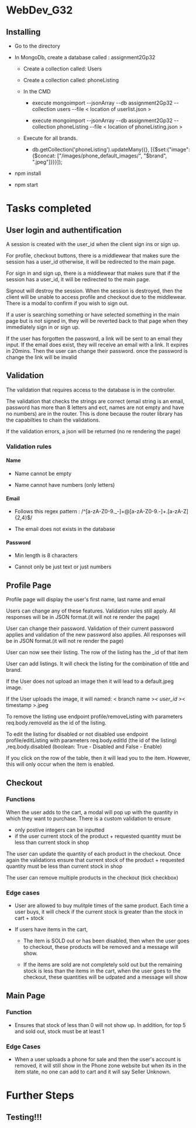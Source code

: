 # WebDev_G32

## Installing
- Go to the directory

- In MongoDb, create a database called : assignment2Gp32

  - Create a collection called: Users

  - Create a collection called: phoneListing

  - In the CMD

    - execute mongoimport --jsonArray --db assignment2Gp32 --collection users --file < location of userlist.json >
  
    - execute mongoimport --jsonArray --db assignment2Gp32 --collection phoneListing --file < location of phoneListing.json >
  
  - Execute for all brands.
  
    - db.getCollection('phoneListing').updateMany({}, [{$set:{"image":{$concat: ["/images/phone_default_images/", "$brand", ".jpeg"]}}}]);
 

- npm install

- npm start

# Tasks completed

##

## User login and authentification
A session is created with the user_id when the client sign ins or sign up.

For profile, checkout buttons, there is a middlewear that makes sure the session has a user_id otherwise, it will be redirected to the main page.

For sign in and sign up, there is a middlewear that makes sure that if the session has a user_id, it will be redirected to the main page.

Signout will destroy the session. When the session is destroyed, then the client will be unable to access profile and checkout due to the middlewear. There is a modal to confirm if you wish to sign out. 

If a user is searching something or have selected something in the main page but is not signed in, they will be reverted back to that page when they immediately sign in or sign up.

If the user has forgotten the password, a link will be sent to an email they input. If the email does exist, they will receive an email with a link. It expires in 20mins. Then the user can change their password. once the password is change the link will be invalid

## Validation
The validation that requires access to the database is in the controller. 

The validation that checks the strings are correct (email string is an email, password has more than 8 letters and ect, names are not empty and have no numbers) are in the router. This is done because the router library has the capabilties to chain the validations.

If the validation errors, a json will be returned (no re rendering the page)

### Validation rules
#### Name
- Name cannot be empty

- Name cannot have numbers (only letters)

#### Email
- Follows this regex pattern : /^[a-zA-Z0-9._-]+@[a-zA-Z0-9.-]+\.[a-zA-Z]{2,4}$/

- The email does not exists in the database

#### Password
- Min length is 8 characters

- Cannot only be just text or just numbers

## Profile Page
Profile page will display the user's first name, last name and email

Users can change any of these features. Validation rules still apply. All responses will be in JSON format.(it will not re render the page)

User can change their password. Validation of their current password applies and validation of the new password also applies. All responses will be in JSON format.(it will not re render the page)

User can now see their listing. The row of the listing has the _id of that item

User can add listings. It will check the listing for the combination of title and brand.

If the User does not upload an image then it will lead to a default.jpeg image.

If the User uploads the image, it will named: < branch name >_< user_id >_< timestamp >.jpeg

To remove the listing use endpoint profile/removeListing with parameters req.body.removeId as the id of the listing. 

To edit the listing for disabled or not disabled use endpoint profile/editListing with parameters req.body.editId (the id of the listing) ,req.body.disabled (boolean: True - Disabled and False - Enable)

If you click on the row of the table, then it will lead you to the item. However, this will only occur when the item is enabled. 

## Checkout

### Functions

When the user adds to the cart, a modal will pop up with the quantity in which they want to purchase. There is a custom validation to ensure 
- only postive integers can be inputted
- if the user current stock of the product + requested quantity must be less than current stock in shop

The user can update the quantity of each product in the checkout. Once again the validations ensure that current stock of the product + requested quantity must be less than current stock in shop

The user can remove multiple products in the checkout (tick checkbox)


### Edge cases

- User are allowed to buy mulitple times of the same product. Each time a user buys, it will check if the current stock is greater than the stock in cart + stock

- If users have items in the cart, 

  - The item is SOLD out or has been disabled, then when the user goes to checkout, these products will be removed and a message will show.

  - If the items are sold are not completely sold out but the remaining stock is less than the items in the cart, when the user goes to the checkout, these quantities will be udpated and a message will show


## Main Page

### Function

- Ensures that stock of less than 0 will not show up. In addition, for top 5 and sold out, stock must be at least 1


### Edge Cases

- When a user uploads a phone for sale and then the user's account is removed, it will still show in the Phone zone website but when its in the item state, no one can add to cart and it will say Seller Unknown.

# Further Steps
## Testing!!!

